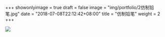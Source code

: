 +++
showonlyimage = true
draft = false
image = "img/portfolio/2仿制铅笔.jpg"
date = "2018-07-08T22:12:42+08:00"
title = "仿制铅笔"
weight = 2
+++

![](https://sociaxie.github.io/img/portfolio/2仿制铅笔.jpg)  
